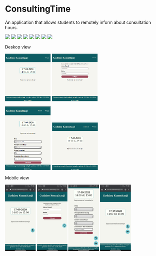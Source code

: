 # ConsultingTime
An application that allows students to remotely inform about consultation hours.

<img src='https://img.shields.io/static/v1.svg?label=&message=Javascript&color=EFD81D'> <img src='https://img.shields.io/static/v1.svg?label=&message=CSS&color=0E70B7'> 
<img src='https://img.shields.io/static/v1.svg?label=&message=npm&color=C23435'> <img src='https://img.shields.io/static/v1.svg?label=&message=Firebase&color=F7A00E'> <img src='https://img.shields.io/static/v1.svg?label=&message=Git&color=E14C2F'>  <img src='https://img.shields.io/static/v1.svg?label=&message=GitHub&color=323131'> <img src='https://img.shields.io/static/v1.svg?label=&message=gulp&color=CF4D4D'>  <img src='https://img.shields.io/static/v1.svg?label=&message=gimp&color=575141'>

Deskop view

<img src="images/deskop/deskop-1-logout.png" width="30%">  <img src="images/deskop/auth-view.png" width="30%"> 

<img src="images/deskop/change-time.PNG" width="30%"> <img src="images/deskop/deskop-1-logged.png" width="30%"> 

Mobile view

<img src="images/mobile/logout.jpg" width="20%">  <img src="images/mobile/auth.jpg" width="20%"> <img src="images/mobile/change-time.jpg" width="20%"> <img src="images/mobile/logged.jpg" width="20%"> 


